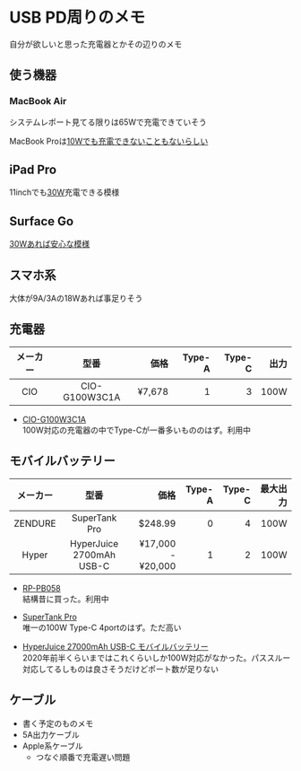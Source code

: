 # USB PD周りのメモ

自分が欲しいと思った充電器とかその辺りのメモ

## 使う機器
### MacBook Air
システムレポート見てる限りは65Wで充電できていそう

MacBook Proは[10Wでも充電できないこともないらしい](https://pelicanmemo.hatenablog.com/entry/2020/06/14/110000)

## iPad Pro
11inchでも[30W](https://ytanium.com/?p=11526)充電できる模様

## Surface Go
[30Wあれば安心な模様](https://shinoblogavi.wordpress.com/2019/02/20/surfacegoac/)

## スマホ系
大体が9A/3Aの18Wあれば事足りそう

## 充電器

| メーカー | 型番 | 価格 | Type-A | Type-C | 出力 |
| :---: | :---: | ---: | ---: | ---: | ---: |
| CIO | CIO-G100W3C1A | ¥7,678 | 1 | 3 | 100W |

- [CIO-G100W3C1A](https://connectinternationalone.co.jp/product/cio-g100w3c1a)  
    100W対応の充電器の中でType-Cが一番多いもののはず。利用中

## モバイルバッテリー

| メーカー | 型番 | 価格 | Type-A | Type-C | 最大出力 |
| :---: | :---: | ---: | ---: | ---: | ---: |
| ZENDURE | SuperTank Pro | $248.99 | 0 | 4 | 100W |
| Hyper | HyperJuice 2700mAh USB-C | ¥17,000 - ¥20,000 | 1 | 2 | 100W |

- [RP-PB058](https://www.ravpower.jp/shop/battery/large/type-c-large/rp-pb058_bk)  
    結構昔に買った。利用中

- [SuperTank Pro](https://zendure.com/products/supertank-pro?lang=ja)  
    唯一の100W Type-C 4portのはず。ただ高い
- [HyperJuice 27000mAh USB-C モバイルバッテリー](https://www.hyperjapan.jp/hp43002/)  
    2020年前半くらいまではこれくらいしか100W対応がなかった。パススルー対応してるしものは良さそうだけどポート数が足りない

## ケーブル
- 書く予定のものメモ
- 5A出力ケーブル
- Apple系ケーブル
    - つなぐ順番で充電遅い問題